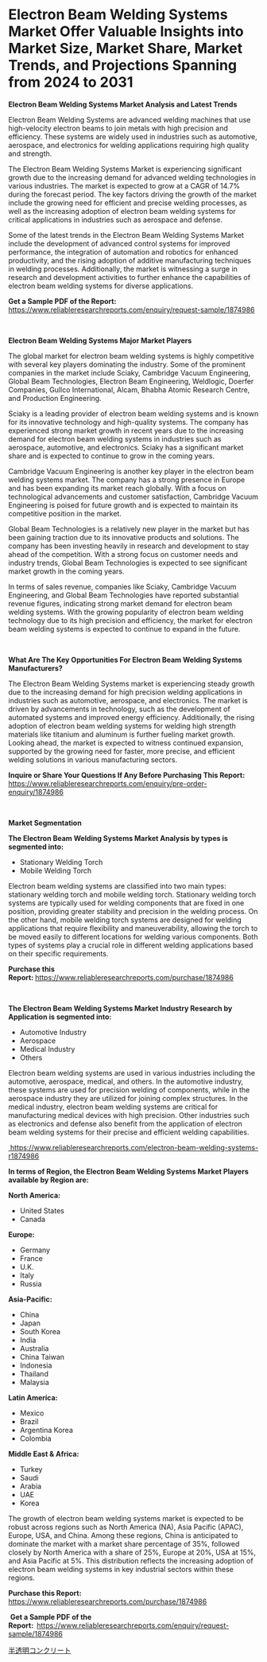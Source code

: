<p><h1>Electron Beam Welding Systems Market Offer Valuable Insights into Market Size, Market Share, Market Trends, and Projections Spanning from 2024 to 2031</h1></p><p><strong>Electron Beam Welding Systems Market Analysis and Latest Trends</strong></p>
<p><p>Electron Beam Welding Systems are advanced welding machines that use high-velocity electron beams to join metals with high precision and efficiency. These systems are widely used in industries such as automotive, aerospace, and electronics for welding applications requiring high quality and strength.</p><p>The Electron Beam Welding Systems Market is experiencing significant growth due to the increasing demand for advanced welding technologies in various industries. The market is expected to grow at a CAGR of 14.7% during the forecast period. The key factors driving the growth of the market include the growing need for efficient and precise welding processes, as well as the increasing adoption of electron beam welding systems for critical applications in industries such as aerospace and defense.</p><p>Some of the latest trends in the Electron Beam Welding Systems Market include the development of advanced control systems for improved performance, the integration of automation and robotics for enhanced productivity, and the rising adoption of additive manufacturing techniques in welding processes. Additionally, the market is witnessing a surge in research and development activities to further enhance the capabilities of electron beam welding systems for diverse applications.</p></p>
<p><strong>Get a Sample PDF of the Report:&nbsp;</strong> <a href="https://www.reliableresearchreports.com/enquiry/request-sample/1874986">https://www.reliableresearchreports.com/enquiry/request-sample/1874986</a></p>
<p>&nbsp;</p>
<p><strong>Electron Beam Welding Systems Major Market Players</strong></p>
<p><p>The global market for electron beam welding systems is highly competitive with several key players dominating the industry. Some of the prominent companies in the market include Sciaky, Cambridge Vacuum Engineering, Global Beam Technologies, Electron Beam Engineering, Weldlogic, Doerfer Companies, Gullco International, Alcam, Bhabha Atomic Research Centre, and Production Engineering.</p><p>Sciaky is a leading provider of electron beam welding systems and is known for its innovative technology and high-quality systems. The company has experienced strong market growth in recent years due to the increasing demand for electron beam welding systems in industries such as aerospace, automotive, and electronics. Sciaky has a significant market share and is expected to continue to grow in the coming years.</p><p>Cambridge Vacuum Engineering is another key player in the electron beam welding systems market. The company has a strong presence in Europe and has been expanding its market reach globally. With a focus on technological advancements and customer satisfaction, Cambridge Vacuum Engineering is poised for future growth and is expected to maintain its competitive position in the market.</p><p>Global Beam Technologies is a relatively new player in the market but has been gaining traction due to its innovative products and solutions. The company has been investing heavily in research and development to stay ahead of the competition. With a strong focus on customer needs and industry trends, Global Beam Technologies is expected to see significant market growth in the coming years.</p><p>In terms of sales revenue, companies like Sciaky, Cambridge Vacuum Engineering, and Global Beam Technologies have reported substantial revenue figures, indicating strong market demand for electron beam welding systems. With the growing popularity of electron beam welding technology due to its high precision and efficiency, the market for electron beam welding systems is expected to continue to expand in the future.</p></p>
<p>&nbsp;</p>
<p><strong>What Are The Key Opportunities For Electron Beam Welding Systems Manufacturers?</strong></p>
<p><p>The Electron Beam Welding Systems market is experiencing steady growth due to the increasing demand for high precision welding applications in industries such as automotive, aerospace, and electronics. The market is driven by advancements in technology, such as the development of automated systems and improved energy efficiency. Additionally, the rising adoption of electron beam welding systems for welding high strength materials like titanium and aluminum is further fueling market growth. Looking ahead, the market is expected to witness continued expansion, supported by the growing need for faster, more precise, and efficient welding solutions in various manufacturing sectors.</p></p>
<p><strong>Inquire or Share Your Questions If Any Before Purchasing This Report:</strong> <a href="https://www.reliableresearchreports.com/enquiry/pre-order-enquiry/1874986">https://www.reliableresearchreports.com/enquiry/pre-order-enquiry/1874986</a></p>
<p>&nbsp;</p>
<p><strong>Market Segmentation</strong></p>
<p><strong>The Electron Beam Welding Systems Market Analysis by types is segmented into:</strong></p>
<p><ul><li>Stationary Welding Torch</li><li>Mobile Welding Torch</li></ul></p>
<p><p>Electron beam welding systems are classified into two main types: stationary welding torch and mobile welding torch. Stationary welding torch systems are typically used for welding components that are fixed in one position, providing greater stability and precision in the welding process. On the other hand, mobile welding torch systems are designed for welding applications that require flexibility and maneuverability, allowing the torch to be moved easily to different locations for welding various components. Both types of systems play a crucial role in different welding applications based on their specific requirements.</p></p>
<p><strong>Purchase this Report:&nbsp;</strong><a href="https://www.reliableresearchreports.com/purchase/1874986">https://www.reliableresearchreports.com/purchase/1874986</a></p>
<p>&nbsp;</p>
<p><strong>The Electron Beam Welding Systems Market Industry Research by Application is segmented into:</strong></p>
<p><ul><li>Automotive Industry</li><li>Aerospace</li><li>Medical Industry</li><li>Others</li></ul></p>
<p><p>Electron beam welding systems are used in various industries including the automotive, aerospace, medical, and others. In the automotive industry, these systems are used for precision welding of components, while in the aerospace industry they are utilized for joining complex structures. In the medical industry, electron beam welding systems are critical for manufacturing medical devices with high precision. Other industries such as electronics and defense also benefit from the application of electron beam welding systems for their precise and efficient welding capabilities.</p></p>
<p><a href="https://www.reliableresearchreports.com/electron-beam-welding-systems-r1874986">&nbsp;https://www.reliableresearchreports.com/electron-beam-welding-systems-r1874986</a></p>
<p><strong>In terms of Region, the Electron Beam Welding Systems Market Players available by Region are:</strong></p>
<p>
    <p> <strong> North America: </strong>
        <ul>
            <li>United States</li>
            <li>Canada</li>
        </ul>
        </p> 
    <p> <strong> Europe: </strong>
        <ul>
            <li>Germany</li>
            <li>France</li>
            <li>U.K.</li>
            <li>Italy</li>
            <li>Russia</li>
        </ul>
        </p> 
    <p> <strong> Asia-Pacific: </strong>
        <ul>
            <li>China</li>
            <li>Japan</li>
            <li>South Korea</li>
            <li>India</li>
            <li>Australia</li>
            <li>China Taiwan</li>
            <li>Indonesia</li>
            <li>Thailand</li>
            <li>Malaysia</li>
        </ul>
        </p> 
    <p> <strong> Latin America: </strong>
        <ul>
            <li>Mexico</li>
            <li>Brazil</li>
            <li>Argentina Korea</li>
            <li>Colombia</li>
        </ul>
        </p> 
    <p> <strong> Middle East & Africa: </strong>
        <ul>
            <li>Turkey</li>
            <li>Saudi</li>
            <li>Arabia</li>
            <li>UAE</li>
            <li>Korea</li>
        </ul>
    </p>
    </p>
<p><p>The growth of electron beam welding systems market is expected to be robust across regions such as North America (NA), Asia Pacific (APAC), Europe, USA, and China. Among these regions, China is anticipated to dominate the market with a market share percentage of 35%, followed closely by North America with a share of 25%, Europe at 20%, USA at 15%, and Asia Pacific at 5%. This distribution reflects the increasing adoption of electron beam welding systems in key industrial sectors within these regions.</p></p>
<p><strong>Purchase this Report: </strong><a href="https://www.reliableresearchreports.com/purchase/1874986">https://www.reliableresearchreports.com/purchase/1874986</a></p>
<p>&nbsp;<strong>Get a Sample PDF of the Report:&nbsp;&nbsp;</strong><a href="https://www.reliableresearchreports.com/enquiry/request-sample/1874986">https://www.reliableresearchreports.com/enquiry/request-sample/1874986</a></p>
<p><strong></strong></p>
<p><p><a href="https://medium.com/@bulahhamill28/%E9%80%8F%E6%98%8E%E3%82%B3%E3%83%B3%E3%82%AF%E3%83%AA%E3%83%BC%E3%83%88%E5%B8%82%E5%A0%B4-2031%E5%B9%B4%E3%81%BE%E3%81%A7%E3%81%AE%E3%83%88%E3%83%AC%E3%83%B3%E3%83%89-%E4%BA%88%E6%B8%AC-%E7%AB%B6%E4%BA%89%E5%88%86%E6%9E%90-87c3be4158fd">半透明コンクリート</a></p></p>